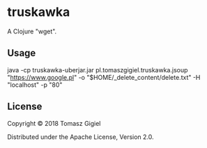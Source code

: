 # truskawka

A Clojure "wget".

## Usage

java -cp truskawka-uberjar.jar pl.tomaszgigiel.truskawka.jsoup "https://www.google.pl" -o "$HOME/_delete_content/delete.txt" -H "localhost" -p "80"

## License

Copyright © 2018 Tomasz Gigiel

Distributed under the Apache License, Version 2.0.

